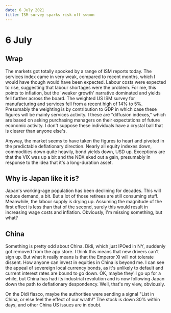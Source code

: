 ```yaml
---
date: 6 July 2021
title: ISM survey sparks risk-off swoon
---
```


# 6 July

## Wrap

The markets got totally spooked by a range of ISM reports today.
The services index came in very weak, compared to recent months, which I would have though would have been expected. Labour costs were expected to rise, suggesting that labour shortages were the problem. 
For me, this points to inflation, but the 'weaker growth' narrative dominated and yields fell further across the board. 
The weighted US ISM survey for manufacturing and services fell from a recent high of 14% to 5%. 
Presumably the weighting is by contribution to GDP in which case these figures will be mainly services activity. I these are "diffusion indexes," which are based on asking purchasing managers on their expectations of future economic activity. 
I don't suppose these individuals have a crystal ball that is clearer than anyone else's.

Anyway, the market seems to have taken the figures to heart and pivoted in the predictable deflationary direction. Nearly all equity indexes down, commodities down quite heavily, bond yields down, USD up. 
Exceptions are that the VIX was up a bit and the NDX eked out a gain, presumably in response to the idea that it's a long-duration asset.

## Why is Japan like it is?

Japan's working-age population has been declining for decades. 
This will reduce demand, a bit. But a lot of those retirees are still consuming stuff.
Meanwhile, the labour supply is drying up.
Assuming the magnitude of the first effect is less than that of the second, surely this would result in increasing wage costs and inflation.
Obviously, I'm missing something, but what?

## China

Something is pretty odd about China. Didi, which just IPOed in NY, suddenly got removed from the app store. I think this means that new drivers can't sign up. But what it really means is that the Emperor Xi will not tolerate dissent.
How anyone can invest in equities in China is beyond me. 
I can see the appeal of sovereign local currency bonds, as it's unlikely to default and current interest rates are bound to go down. 
OK, maybe they'll go up for a while, but China has had its industrial revolution and is now following Japan down the path to deflationary despondency.  Well, that's my view, obviously.

On the Didi fiasco, maybe the authorities were sending a signal "List in China, or else feel the effect of our wrath!" The stock is down 30% within days, and other China US issues are in doubt.

